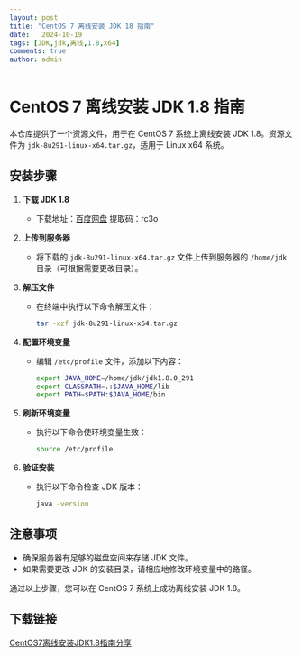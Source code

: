 ```yaml
---
layout: post
title: "CentOS 7 离线安装 JDK 18 指南"
date:   2024-10-19
tags: [JDK,jdk,离线,1.8,x64]
comments: true
author: admin
---
```

# CentOS 7 离线安装 JDK 1.8 指南

本仓库提供了一个资源文件，用于在 CentOS 7 系统上离线安装 JDK 1.8。资源文件为 `jdk-8u291-linux-x64.tar.gz`，适用于 Linux x64 系统。

## 安装步骤

1. **下载 JDK 1.8**
   - 下载地址：[百度网盘](https://pan.baidu.com/s/1efjRTijpev3M_ei_89xx4Q) 提取码：rc3o

2. **上传到服务器**
   - 将下载的 `jdk-8u291-linux-x64.tar.gz` 文件上传到服务器的 `/home/jdk` 目录（可根据需要更改目录）。

3. **解压文件**
   - 在终端中执行以下命令解压文件：
     ```bash
     tar -xzf jdk-8u291-linux-x64.tar.gz
     ```

4. **配置环境变量**
   - 编辑 `/etc/profile` 文件，添加以下内容：
     ```bash
     export JAVA_HOME=/home/jdk/jdk1.8.0_291
     export CLASSPATH=.:$JAVA_HOME/lib
     export PATH=$PATH:$JAVA_HOME/bin
     ```

5. **刷新环境变量**
   - 执行以下命令使环境变量生效：
     ```bash
     source /etc/profile
     ```

6. **验证安装**
   - 执行以下命令检查 JDK 版本：
     ```bash
     java -version
     ```

## 注意事项

- 确保服务器有足够的磁盘空间来存储 JDK 文件。
- 如果需要更改 JDK 的安装目录，请相应地修改环境变量中的路径。

通过以上步骤，您可以在 CentOS 7 系统上成功离线安装 JDK 1.8。

## 下载链接

[CentOS7离线安装JDK1.8指南分享](https://pan.quark.cn/s/c03c00c41a71)